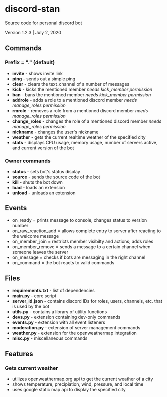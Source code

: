 # discord-stan
Source code for personal discord bot

Version 1.2.3 | July 2, 2020

## Commands
### Prefix = "." (default)
- **invite** - shows invite link
- **ping** - sends out a simple ping
- **clear** - clears the text_channel of a number of messages
- **kick** - kicks the mentioned member
	*needs kick_member permission*
- **ban** - bans the mentioned member
	*needs kick_member permission*
- **addrole** - adds a role to a mentioned discord member
	*needs manage_roles permission*
- **rmrole** - removes a role from a mentioned discord member
	*needs manage_roles permission*
- **change_roles** - changes the role of a mentioned discord member
	*needs manage_roles permission*
- **nickname** - changes the user's nickname
- **weather** - gets the current realtime weather of the specified city
- **stats** - displays CPU usage, memory usage, number of servers active, and current version of the bot

### Owner commands
- **status** - sets bot's status display
- **source** - sends the source code of the bot
- **kill** - shuts the bot down
- **load** - loads an extension
- **unload** - unloads an extension


## Events
- on_ready = prints message to console, changes status to version number
- on_raw_reaction_add = allows complete entry to server after reacting to the welcome message
- on_member_join = restricts member visibilty and actions; adds roles
- on_member_remove = sends a message to a certain channel when someone leaves the server
- on_message = checks if bots are messaging in the right channel
- on_command = the bot reacts to valid commands


## Files
- **requirements.txt** - list of dependencies
- **main.py** - core script
- **server_id.json** - contains discord IDs for roles, users, channels, etc. that is used by the bot
- **utils.py** - contains a library of utility functions
- **devs.py** - extension containing dev-only commands
- **events.py** - extension with all event listeners
- **moderation.py** - extension of server management commands
- **weather.py** - extension for the openweathermap integration
- **misc.py** - miscellaneous commands

## Features
### Gets current weather
- utilizes openweathermap.org api to get the current weather of a city
- shows temperature, precipiation, wind, pressure, and local time
- uses google static map api to display the specified city
